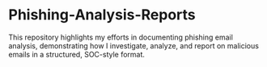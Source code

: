 # Phishing-Analysis-Reports
This repository highlights my efforts in documenting phishing email analysis, demonstrating how I investigate, analyze, and report on malicious emails in a structured, SOC-style format.
